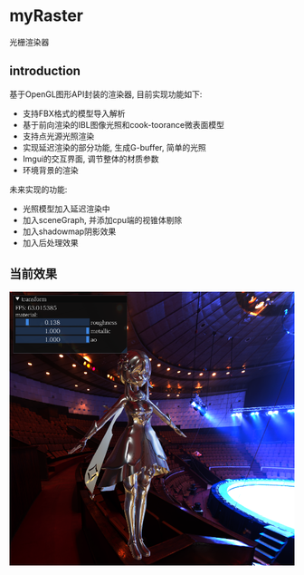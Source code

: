 # myRaster
 光栅渲染器
## introduction
基于OpenGL图形API封装的渲染器, 目前实现功能如下:
- 支持FBX格式的模型导入解析
- 基于前向渲染的IBL图像光照和cook-toorance微表面模型
- 支持点光源光照渲染
- 实现延迟渲染的部分功能, 生成G-buffer, 简单的光照
- Imgui的交互界面, 调节整体的材质参数
- 环境背景的渲染

未来实现的功能:
- 光照模型加入延迟渲染中
- 加入sceneGraph, 并添加cpu端的视锥体剔除
- 加入shadowmap阴影效果
- 加入后处理效果

## 当前效果
![](./img/traveler.png)
